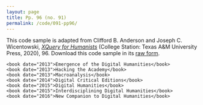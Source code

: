```yaml
---
layout: page
title: Pp. 96 (no. 91)
permalink: /code/091-pp96/
---
```


This code sample is adapted from Clifford B. Anderson and Joseph C. Wicentowski, 
[_XQuery for Humanists_](/) (College Station: Texas A&M University Press, 2020), 96. 
Download this code sample in its [raw form](/code/091-pp96/091-pp96.txt).

```xml-fragment
<book date="2013">Emergence of the Digital Humanities</book>
<book date="2013">Hacking the Academy</book>
<book date="2013">Macroanalysis</book>
<book date="2014">Digital Critical Editions</book>
<book date="2015">Digital Humanities</book>
<book date="2015">Interdisciplining Digital Humanities</book>
<book date="2016">New Companion to Digital Humanities</book>
```  
